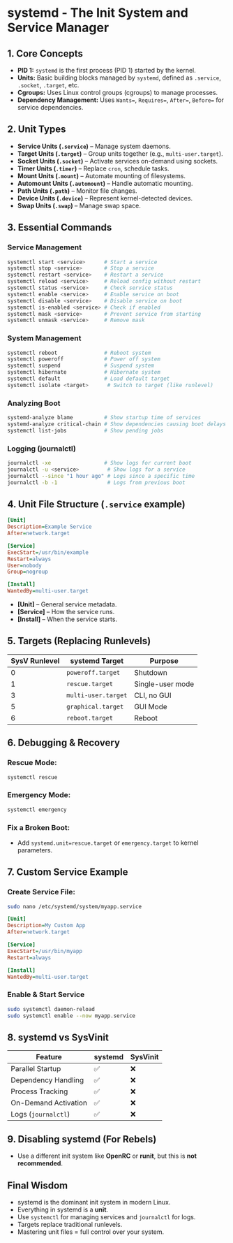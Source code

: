 # systemd - The Init System and Service Manager

## 1. Core Concepts

- **PID 1:** `systemd` is the first process (PID 1) started by the kernel.
- **Units:** Basic building blocks managed by `systemd`, defined as `.service`, `.socket`, `.target`, etc.
- **Cgroups:** Uses Linux control groups (cgroups) to manage processes.
- **Dependency Management:** Uses `Wants=`, `Requires=`, `After=`, `Before=` for service dependencies.

## 2. Unit Types

- **Service Units (`.service`)** – Manage system daemons.
- **Target Units (`.target`)** – Group units together (e.g., `multi-user.target`).
- **Socket Units (`.socket`)** – Activate services on-demand using sockets.
- **Timer Units (`.timer`)** – Replace `cron`, schedule tasks.
- **Mount Units (`.mount`)** – Automate mounting of filesystems.
- **Automount Units (`.automount`)** – Handle automatic mounting.
- **Path Units (`.path`)** – Monitor file changes.
- **Device Units (`.device`)** – Represent kernel-detected devices.
- **Swap Units (`.swap`)** – Manage swap space.

## 3. Essential Commands

### Service Management

```sh
systemctl start <service>      # Start a service
systemctl stop <service>       # Stop a service
systemctl restart <service>    # Restart a service
systemctl reload <service>     # Reload config without restart
systemctl status <service>     # Check service status
systemctl enable <service>     # Enable service on boot
systemctl disable <service>    # Disable service on boot
systemctl is-enabled <service> # Check if enabled
systemctl mask <service>       # Prevent service from starting
systemctl unmask <service>     # Remove mask
```

### System Management

```sh
systemctl reboot               # Reboot system
systemctl poweroff             # Power off system
systemctl suspend              # Suspend system
systemctl hibernate            # Hibernate system
systemctl default              # Load default target
systemctl isolate <target>      # Switch to target (like runlevel)
```

### Analyzing Boot

```sh
systemd-analyze blame          # Show startup time of services
systemd-analyze critical-chain # Show dependencies causing boot delays
systemctl list-jobs            # Show pending jobs
```

### Logging (journalctl)

```sh
journalctl -xe                 # Show logs for current boot
journalctl -u <service>         # Show logs for a service
journalctl --since "1 hour ago" # Logs since a specific time
journalctl -b -1                # Logs from previous boot
```

## 4. Unit File Structure (`.service` example)

```ini
[Unit]
Description=Example Service
After=network.target

[Service]
ExecStart=/usr/bin/example
Restart=always
User=nobody
Group=nogroup

[Install]
WantedBy=multi-user.target
```

- **[Unit]** – General service metadata.
- **[Service]** – How the service runs.
- **[Install]** – When the service starts.

## 5. Targets (Replacing Runlevels)

|**SysV Runlevel**|**systemd Target**|**Purpose**|
|---|---|---|
|0|`poweroff.target`|Shutdown|
|1|`rescue.target`|Single-user mode|
|3|`multi-user.target`|CLI, no GUI|
|5|`graphical.target`|GUI Mode|
|6|`reboot.target`|Reboot|

## 6. Debugging & Recovery

### Rescue Mode:

```sh
systemctl rescue
```

### Emergency Mode:

```sh
systemctl emergency
```

### Fix a Broken Boot:

- Add `systemd.unit=rescue.target` or `emergency.target` to kernel parameters.

## 7. Custom Service Example

### Create Service File:

```sh
sudo nano /etc/systemd/system/myapp.service
```

```ini
[Unit]
Description=My Custom App
After=network.target

[Service]
ExecStart=/usr/bin/myapp
Restart=always

[Install]
WantedBy=multi-user.target
```

### Enable & Start Service

```sh
sudo systemctl daemon-reload
sudo systemctl enable --now myapp.service
```

## 8. systemd vs SysVinit

|Feature|systemd|SysVinit|
|---|---|---|
|Parallel Startup|✅|❌|
|Dependency Handling|✅|❌|
|Process Tracking|✅|❌|
|On-Demand Activation|✅|❌|
|Logs (`journalctl`)|✅|❌|

## 9. Disabling systemd (For Rebels)

- Use a different init system like **OpenRC** or **runit**, but this is **not recommended**.

## Final Wisdom

- systemd is the dominant init system in modern Linux.
- Everything in systemd is a **unit**.
- Use `systemctl` for managing services and `journalctl` for logs.
- Targets replace traditional runlevels.
- Mastering unit files = full control over your system.

